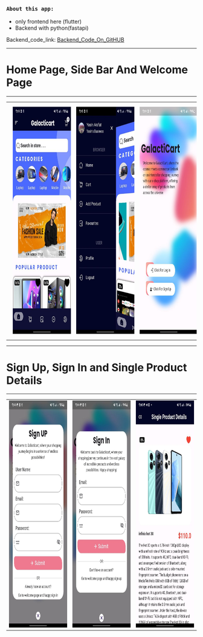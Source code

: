 
### `About this app:`
- only frontend here (flutter)
- Backend with python(fastapi) 

Backend_code_link: [Backend_Code_On_GitHUB](https://github.com/yasin-arafat-05/2nd_Sem_Project_Backend)

---
# Home Page, Side Bar And Welcome Page
---



<table>
    <tr>
        <td>
            <img  src="/picture_git_md/01_home_page.jpeg" width="300" height="600" style="margin: 10px;">
        </td>
        <td>
            <img src="/picture_git_md/09_side_bar.jpeg" width="300" height="600" style="margin: 10px;">
        </td>
        <td>
            <img src="/picture_git_md/11_welcome_page.jpeg" width="300" height="600"style="margin: 10px;" >
        </td>
    </tr>
</table>


---
# Sign Up, Sign In and Single Product Details
---

<table>
    <tr >
        <td>
            <img src="/picture_git_md/10_sign_up.jpeg"  width="300" height="600">
         </td>
        <td>
            <img src="/picture_git_md/12_sign_in.jpeg"  width="300" height="600">
        </td>
        <td>
            <img src="/picture_git_md/04_product_details.jpeg"  width="300" height="600">
        </td>
    </tr>
</table>




